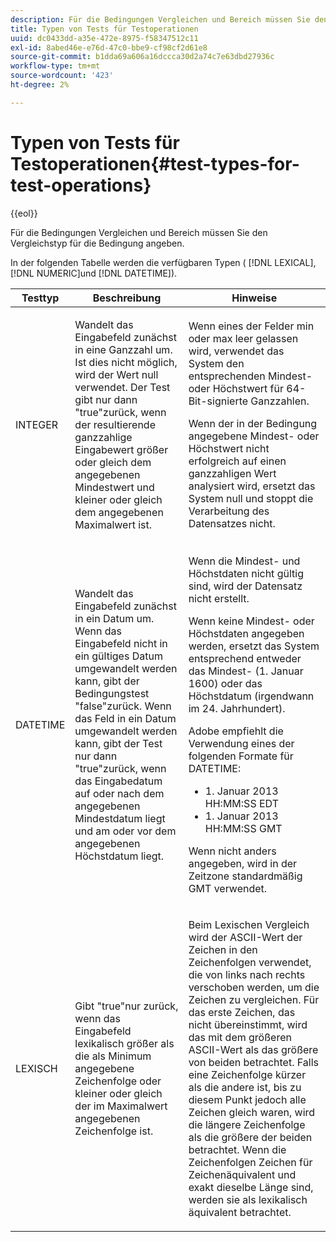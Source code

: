 ```yaml
---
description: Für die Bedingungen Vergleichen und Bereich müssen Sie den Vergleichstyp für die Bedingung angeben.
title: Typen von Tests für Testoperationen
uuid: dc0433dd-a35e-472e-8975-f58347512c11
exl-id: 8abed46e-e76d-47c0-bbe9-cf98cf2d61e8
source-git-commit: b1dda69a606a16dccca30d2a74c7e63dbd27936c
workflow-type: tm+mt
source-wordcount: '423'
ht-degree: 2%

---
```


# Typen von Tests für Testoperationen{#test-types-for-test-operations}

{{eol}}

Für die Bedingungen Vergleichen und Bereich müssen Sie den Vergleichstyp für die Bedingung angeben.

In der folgenden Tabelle werden die verfügbaren Typen ( [!DNL LEXICAL], [!DNL NUMERIC]und [!DNL DATETIME]).

<table id="table_1B3AD8BDF0414D0AB8EE0E6D1B53E2CE"> 
 <thead> 
  <tr> 
   <th colname="col1" class="entry"> Testtyp </th> 
   <th colname="col2" class="entry"> Beschreibung </th> 
   <th colname="col3" class="entry"> Hinweise </th> 
  </tr> 
 </thead>
 <tbody> 
  <tr> 
   <td colname="col1"> <p><span class="wintitle"> INTEGER</span> </p> </td> 
   <td colname="col2"> <p>Wandelt das Eingabefeld zunächst in eine Ganzzahl um. Ist dies nicht möglich, wird der Wert null verwendet. Der Test gibt nur dann "true"zurück, wenn der resultierende ganzzahlige Eingabewert größer oder gleich dem angegebenen Mindestwert und kleiner oder gleich dem angegebenen Maximalwert ist. </p> </td> 
   <td colname="col3"> <p>Wenn eines der Felder min oder max leer gelassen wird, verwendet das System den entsprechenden Mindest- oder Höchstwert für 64-Bit-signierte Ganzzahlen. </p> <p> Wenn der in der Bedingung angegebene Mindest- oder Höchstwert nicht erfolgreich auf einen ganzzahligen Wert analysiert wird, ersetzt das System null und stoppt die Verarbeitung des Datensatzes nicht. </p> </td> 
  </tr> 
  <tr> 
   <td colname="col1"> <p><span class="wintitle"> DATETIME</span> </p> </td> 
   <td colname="col2"> <p>Wandelt das Eingabefeld zunächst in ein Datum um. Wenn das Eingabefeld nicht in ein gültiges Datum umgewandelt werden kann, gibt der Bedingungstest "false"zurück. Wenn das Feld in ein Datum umgewandelt werden kann, gibt der Test nur dann "true"zurück, wenn das Eingabedatum auf oder nach dem angegebenen Mindestdatum liegt und am oder vor dem angegebenen Höchstdatum liegt. </p> </td> 
   <td colname="col3"> <p>Wenn die Mindest- und Höchstdaten nicht gültig sind, wird der Datensatz nicht erstellt. </p> <p> Wenn keine Mindest- oder Höchstdaten angegeben werden, ersetzt das System entsprechend entweder das Mindest- (1. Januar 1600) oder das Höchstdatum (irgendwann im 24. Jahrhundert). </p> <p> Adobe empfiehlt die Verwendung eines der folgenden Formate für <span class="wintitle"> DATETIME</span>: </p> 
    <ul id="ul_44F469CC5D974382AF70D7B1975CF077"> 
     <li id="li_DB5FD4AFD6B34436ACD7C13282F64956"> 1. Januar 2013 HH:MM:SS EDT </li> 
     <li id="li_307580C3F97D495BB16F1212DB38CE37"> 1. Januar 2013 HH:MM:SS GMT </li> 
    </ul> <p> Wenn nicht anders angegeben, wird in der Zeitzone standardmäßig GMT verwendet. </p> </td> 
  </tr> 
  <tr> 
   <td colname="col1"> <p><span class="wintitle"> LEXISCH</span> </p> </td> 
   <td colname="col2"> <p>Gibt "true"nur zurück, wenn das Eingabefeld lexikalisch größer als die als Minimum angegebene Zeichenfolge oder kleiner oder gleich der im Maximalwert angegebenen Zeichenfolge ist. </p> </td> 
   <td colname="col3"> <p>Beim Lexischen Vergleich wird der ASCII-Wert der Zeichen in den Zeichenfolgen verwendet, die von links nach rechts verschoben werden, um die Zeichen zu vergleichen. Für das erste Zeichen, das nicht übereinstimmt, wird das mit dem größeren ASCII-Wert als das größere von beiden betrachtet. Falls eine Zeichenfolge kürzer als die andere ist, bis zu diesem Punkt jedoch alle Zeichen gleich waren, wird die längere Zeichenfolge als die größere der beiden betrachtet. Wenn die Zeichenfolgen Zeichen für Zeichenäquivalent und exakt dieselbe Länge sind, werden sie als lexikalisch äquivalent betrachtet. </p> </td> 
  </tr> 
 </tbody> 
</table>
